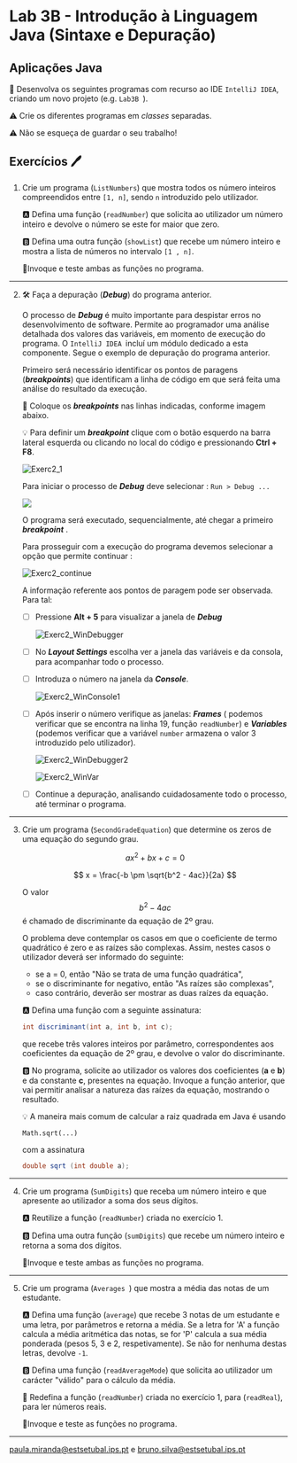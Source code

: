 # Lab 3B - Introdução à Linguagem Java (Sintaxe e Depuração)

## Aplicações Java 

:dart: Desenvolva os seguintes programas com recurso ao IDE `IntelliJ IDEA`, criando um novo projeto (e.g. `Lab3B `).

:warning: Crie os diferentes programas em _classes_ separadas.

:warning: Não se esqueça de guardar o seu trabalho!  

## Exercícios :pen:


1. Crie um programa (`ListNumbers`) que mostra todos os número inteiros compreendidos entre `[1, n]`, sendo `n` introduzido pelo utilizador.

    🅰️ Defina uma função  (`readNumber`) que solicita ao utilizador um número inteiro e devolve o número se este for maior que zero.

    🅱️ Defina uma outra função (`showList`) que recebe um número inteiro e mostra a lista de números no intervalo `[1 , n]`.

    📝Invoque e teste ambas as funções no programa.

---

2. :hammer_and_wrench: Faça a depuração (***Debug***) do programa anterior.
    

    O processo de ***Debug*** é muito importante para despistar erros no desenvolvimento de software. Permite ao programador uma análise detalhada dos valores das variáveis, em momento de execução do programa. O `IntelliJ IDEA `incluí um módulo dedicado a esta componente. Segue o exemplo de depuração do programa anterior.

    Primeiro será necessário identificar os pontos de paragens (***breakpoints***) que identificam a linha de código em que será feita uma análise do resultado da execução. 



    :stop_sign: Coloque os ***breakpoints*** nas linhas indicadas, conforme imagem abaixo.

    :bulb: Para definir um ***breakpoint*** clique com o botão esquerdo na barra lateral esquerda ou clicando no local do código e pressionando **Ctrl + F8**.

    ![Exerc2_1](Exerc2_1.PNG)

    Para iniciar o processo de ***Debug*** deve selecionar : ` Run > Debug ... `

    ![](Exerc2_barra.PNG)

    ​O programa será executado, sequencialmente, até chegar a primeiro  ***breakpoint*** .

    ​Para prosseguir com a execução do programa devemos selecionar a opção que permite continuar : 

    ​![Exerc2_continue](Exerc2_continue.PNG)
        
    A informação referente aos pontos de paragem pode ser observada. Para tal:

    - [ ] Pressione **Alt + 5** para visualizar a janela de ***Debug***

        ![Exerc2_WinDebugger](Exerc2_WinDebugger.png)


    - [ ] No ***Layout Settings*** escolha ver a janela das variáveis e da consola, para acompanhar todo o processo.

    - [ ] Introduza o número na janela da ***Console***.
    
        ![Exerc2_WinConsole1](Exerc2_WinConsole1.png)

    - [ ] Após inserir o número verifique as janelas: ***Frames*** ( podemos verificar que se  encontra na linha 19, função `readNumber`) e ***Variables*** (podemos verificar que a variável `number` armazena o valor 3 introduzido pelo utilizador).

        ![Exerc2_WinDebugger2](Exerc2_WinDebugger2.png)

        ![Exerc2_WinVar](Exerc2_WinVar.png)


    - [ ] Continue a depuração, analisando cuidadosamente todo o processo, até terminar o programa.


---

3. Crie um programa (`SecondGradeEquation`) que determine os zeros de uma equação do segundo grau. 
   
   
   $$
   ax^2 + bx + c = 0
   $$
   
   $$
   x = \frac{-b \pm \sqrt{b^2 - 4ac}}{2a}
   $$
   
   
   
   O valor 
   $$
   b^2 - 4ac
   $$
   é chamado de discriminante da equação de 2º  grau.
   
   
   
   O problema deve contemplar os casos em que o coeficiente de termo quadrático é zero e as raízes são complexas. Assim, nestes casos o utilizador deverá ser informado do seguinte:
   
   - se a = 0, então "Não se trata de uma função quadrática",
   - se o discriminante for negativo, então "As raízes são complexas",
   - caso contrário, deverão ser mostrar as duas raízes da equação.
   
   
   
   🅰️ Defina uma função com a seguinte assinatura:
   
   ```java
   int discriminant(int a, int b, int c);
   ```
   
   que recebe três valores inteiros por parâmetro, correspondentes aos coeficientes da equação de 2º grau, e devolve o valor do discriminante.
   
   🅱️ No programa, solicite ao utilizador  os valores dos coeficientes (**a** e **b**) e da constante **c**, presentes na equação. Invoque a função anterior, que vai permitir analisar a natureza das raízes da equação, mostrando o resultado.
   
   :bulb: A maneira mais comum de calcular a raiz quadrada em Java é usando 
   
   ```
   Math.sqrt(...)
   ```
   
    com a assinatura 
   
   ```java
   double sqrt (int double a);
   ```
   
   

---

4. Crie um programa  (`SumDigits`) que receba um número inteiro e que apresente ao utilizador a soma dos seus dígitos.

    🅰️ Reutilize a função (`readNumber`) criada no exercício 1.
    
    🅱️ Defina uma outra função (`sumDigits`) que recebe um número inteiro e retorna a soma dos dígitos.
    
    📝Invoque e teste ambas as funções no programa.

---

5. Crie um programa (`Averages `) que mostra a média das notas de um estudante.

    🅰️ Defina uma função  (`average`) que recebe 3 notas de um estudante e uma letra, por parâmetros e retorna a média. Se a letra for 'A' a função calcula a média aritmética das notas, se for 'P' calcula a sua média ponderada (pesos 5, 3 e 2, respetivamente). Se não for nenhuma destas letras, devolve `-1`.

    🅱️ Defina uma função  (`readAverageMode`) que solicita ao utilizador um carácter "válido" para o cálculo da média.

    :arrows_counterclockwise: Redefina a função  (`readNumber`) criada no exercício 1, para  (`readReal`), para ler números reais.

    📝Invoque e teste as funções no programa.

---

paula.miranda@estsetubal.ips.pt e bruno.silva@estsetubal.ips.pt
